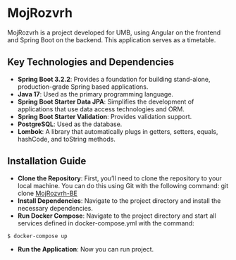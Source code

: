 # MojRozvrh

MojRozvrh is a project developed for UMB, using Angular on the frontend and Spring Boot on the backend. This application serves as a timetable.

## Key Technologies and Dependencies

- **Spring Boot 3.2.2**: Provides a foundation for building stand-alone, production-grade Spring based applications.
- **Java 17**: Used as the primary programming language.
- **Spring Boot Starter Data JPA**: Simplifies the development of applications that use data access technologies and ORM.
- **Spring Boot Starter Validation**: Provides validation support.
- **PostgreSQL**: Used as the database.
- **Lombok**: A library that automatically plugs in getters, setters, equals, hashCode, and toString methods.

## Installation Guide

- **Clone the Repository**: First, you’ll need to clone the repository to your local machine. You can do this using Git with the following command: git clone [MojRozvrh-BE](https://github.com/CD-Sofias/MojRozvrh-BE.git)
- **Install Dependencies**: Navigate to the project directory and install the necessary dependencies. 
- **Run Docker Compose**: Navigate to the project directory and start all services defined in docker-compose.yml with the command:
```bash
$ docker-compose up
```
- **Run the Application**: Now you can run project.
